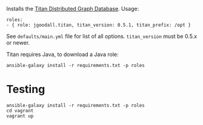Installs the [Titan Distributed Graph Database](http://thinkaurelius.github.io/titan/). Usage:

    roles:
    - { role: jgoodall.titan, titan_version: 0.5.1, titan_prefix: /opt }

See `defaults/main.yml` file for list of all options. `titan_version` must be 0.5.x or newer.

Titan requires Java, to download a Java role:

    ansible-galaxy install -r requirements.txt -p roles

# Testing

    ansible-galaxy install -r requirements.txt -p roles
    cd vagrant
    vagrant up